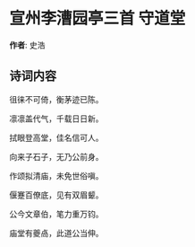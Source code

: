 # 宣州李漕园亭三首 守道堂

**作者**: 史浩

## 诗词内容

徂徕不可倚，衡茅迹已陈。

凛凛盖代气，千载日日新。

拭眼登高堂，佳名信可人。

向来子石子，无乃公前身。

作颂拟清庙，未免世俗嗔。

偃蹇百僚底，见有双眉颦。

公今文章伯，笔力重万钧。

庙堂有夔卨，此道公当伸。

